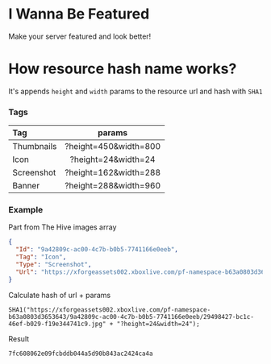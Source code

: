# I Wanna Be Featured

Make your server featured and look better!

# How resource hash name works?
It's appends `height` and `width` params to the resource url and hash with `SHA1`

### Tags
| Tag        |         params         |
|:-----------|:----------------------:|
| Thumbnails | ?height=450&width=800  |
| Icon       |  ?height=24&width=24   |
| Screenshot | ?height=162&width=288  |
| Banner     | ?height=288&width=960  |

### Example
Part from The Hive images array
```json
{
  "Id": "9a42809c-ac00-4c7b-b0b5-7741166e0eeb",
  "Tag": "Icon",
  "Type": "Screenshot",
  "Url": "https://xforgeassets002.xboxlive.com/pf-namespace-b63a0803d3653643/9a42809c-ac00-4c7b-b0b5-7741166e0eeb/29498427-bc1c-46ef-b029-f19e344741c9.jpg"
}
```
Calculate hash of url + params
```
SHA1("https://xforgeassets002.xboxlive.com/pf-namespace-b63a0803d3653643/9a42809c-ac00-4c7b-b0b5-7741166e0eeb/29498427-bc1c-46ef-b029-f19e344741c9.jpg" + "?height=24&width=24");
```
Result
```
7fc608062e09fcbddb044a5d90b843ac2424ca4a
```